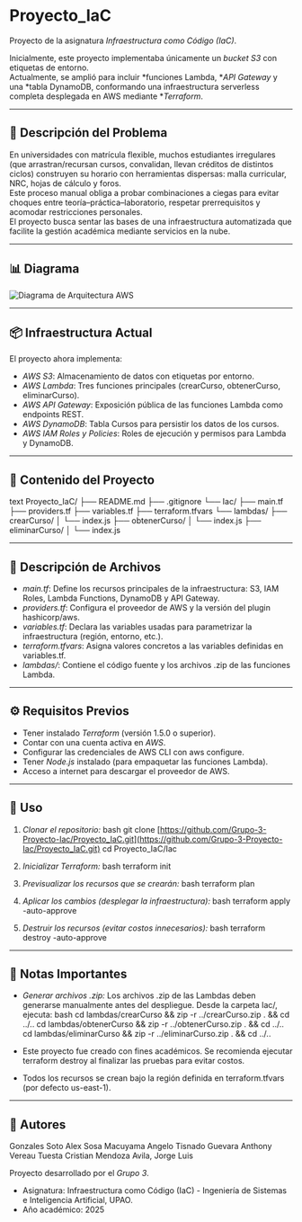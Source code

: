 # Proyecto_IaC
Proyecto de la asignatura *Infraestructura como Código (IaC)*.

Inicialmente, este proyecto implementaba únicamente un *bucket S3* con etiquetas de entorno.  
Actualmente, se amplió para incluir *funciones Lambda, **API Gateway* y una *tabla DynamoDB, conformando una infraestructura serverless completa desplegada en AWS mediante **Terraform*.

---

## 📝 Descripción del Problema
En universidades con matrícula flexible, muchos estudiantes irregulares (que arrastran/recursan cursos, convalidan, llevan créditos de distintos ciclos) construyen su horario con herramientas dispersas: malla curricular, NRC, hojas de cálculo y foros.  
Este proceso manual obliga a probar combinaciones a ciegas para evitar choques entre teoría–práctica–laboratorio, respetar prerrequisitos y acomodar restricciones personales.  
El proyecto busca sentar las bases de una infraestructura automatizada que facilite la gestión académica mediante servicios en la nube.

---

## 📊 Diagrama
<a align="center">
  <img src="https://drive.google.com/uc?export=view&id=1KeM7M8gX2uHxW3LgI9z4PE8VUlwxx1Hc" alt="Diagrama de Arquitectura AWS">
</a>

---

## 📦 Infraestructura Actual

El proyecto ahora implementa:

- *AWS S3*: Almacenamiento de datos con etiquetas por entorno.  
- *AWS Lambda*: Tres funciones principales (crearCurso, obtenerCurso, eliminarCurso).  
- *AWS API Gateway*: Exposición pública de las funciones Lambda como endpoints REST.  
- *AWS DynamoDB*: Tabla Cursos para persistir los datos de los cursos.  
- *AWS IAM Roles y Policies*: Roles de ejecución y permisos para Lambda y DynamoDB.

---

## 📂 Contenido del Proyecto
text
Proyecto_IaC/
├── README.md
├── .gitignore
└── Iac/
    ├── main.tf
    ├── providers.tf
    ├── variables.tf
    ├── terraform.tfvars
    └── lambdas/
        ├── crearCurso/
        │   └── index.js
        ├── obtenerCurso/
        │   └── index.js
        ├── eliminarCurso/
        │   └── index.js

---

## 📘 Descripción de Archivos

-   *main.tf*: Define los recursos principales de la infraestructura: S3, IAM Roles, Lambda Functions, DynamoDB y API Gateway.
-   *providers.tf*: Configura el proveedor de AWS y la versión del plugin hashicorp/aws.
-   *variables.tf*: Declara las variables usadas para parametrizar la infraestructura (región, entorno, etc.).
-   *terraform.tfvars*: Asigna valores concretos a las variables definidas en variables.tf.
-   *lambdas/*: Contiene el código fuente y los archivos .zip de las funciones Lambda.

---

## ⚙️ Requisitos Previos

- Tener instalado *Terraform* (versión 1.5.0 o superior).
- Contar con una cuenta activa en *AWS*.
- Configurar las credenciales de AWS CLI con aws configure.
- Tener *Node.js* instalado (para empaquetar las funciones Lambda).
- Acceso a internet para descargar el proveedor de AWS.

---

## 🚀 Uso

1.  *Clonar el repositorio:*
    bash
    git clone [https://github.com/Grupo-3-Proyecto-Iac/Proyecto_IaC.git](https://github.com/Grupo-3-Proyecto-Iac/Proyecto_IaC.git)
    cd Proyecto_IaC/Iac
    

2.  *Inicializar Terraform:*
    bash
    terraform init
    

3.  *Previsualizar los recursos que se crearán:*
    bash
    terraform plan
    

4.  *Aplicar los cambios (desplegar la infraestructura):*
    bash
    terraform apply -auto-approve
    

5.  *Destruir los recursos (evitar costos innecesarios):*
    bash
    terraform destroy -auto-approve
    

---

## 🧠 Notas Importantes

- *Generar archivos .zip:* Los archivos .zip de las Lambdas deben generarse manualmente antes del despliegue. Desde la carpeta Iac/, ejecuta:
  bash
  cd lambdas/crearCurso && zip -r ../crearCurso.zip . && cd ../..
  cd lambdas/obtenerCurso && zip -r ../obtenerCurso.zip . && cd ../..
  cd lambdas/eliminarCurso && zip -r ../eliminarCurso.zip . && cd ../..
  
- Este proyecto fue creado con fines académicos. Se recomienda ejecutar terraform destroy al finalizar las pruebas para evitar costos.
- Todos los recursos se crean bajo la región definida en terraform.tfvars (por defecto us-east-1).

---

## 👥 Autores
Gonzales Soto Alex
Sosa Macuyama Angelo
Tisnado Guevara Anthony
Vereau Tuesta Cristian
Mendoza Avila, Jorge Luis

Proyecto desarrollado por el *Grupo 3*.
- Asignatura: Infraestructura como Código (IaC) - Ingeniería de Sistemas e Inteligencia Artificial, UPAO.
- Año académico: 2025
